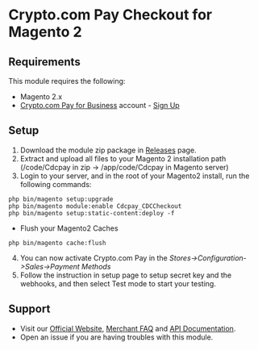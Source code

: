 # Crypto.com Pay Checkout for Magento 2

## Requirements

This module requires the following:

* Magento 2.x
* [Crypto.com Pay for Business](https://merchant.crypto.com/) account - [Sign Up](https://merchant.crypto.com/users/sign_up?ref=Magento2_Pay_Merchant)

## Setup

1. Download the module zip package in [Releases](https://github.com/crypto-com/crypto-pay-magento2/releases) page.
2. Extract and upload all files to your Magento 2 installation path (/code/Cdcpay in zip -> /app/code/Cdcpay in Magento server)
3. Login to your server, and in the root of your Magento2 install, run the following commands:

```
php bin/magento setup:upgrade
php bin/magento module:enable Cdcpay_CDCCheckout
php bin/magento setup:static-content:deploy -f
```

* Flush your Magento2 Caches

```
php bin/magento cache:flush
```

4. You can now activate Crypto.com Pay in the *Stores->Configuration->Sales->Payment Methods*
5. Follow the instruction in setup page to setup secret key and the webhooks, and then select Test mode to start your testing.

## Support

* Visit our [Official Website](https://crypto.com/pay-merchant?utm_source=Magento&utm_medium=Website&utm_campaign=Pay%20Merchant), [Merchant FAQ](https://help.crypto.com/en/collections/1512001-crypto-com-pay-merchant-faq?utm_source=Magento&utm_medium=Website&utm_campaign=Pay%20Merchant) and [API Documentation](https://pay-docs.crypto.com/).
* Open an issue if you are having troubles with this module.